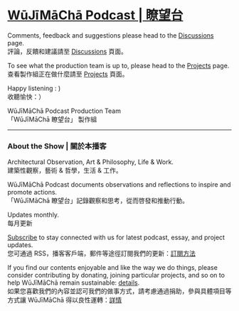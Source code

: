 # [WūJīMāChā Podcast | 瞭望台](https://www.wujimacha.com/podcast)

Comments, feedback and suggestions please head to the [Discussions](https://github.com/wujimacha/Podcast-Outreach/discussions) page.
<br>評論，反饋和建議請至 [Discussions](https://github.com/wujimacha/Podcast-Outreach/discussions) 頁面。

To see what the production team is up to, please head to the [Projects](https://github.com/wujimacha/Podcast-Outreach/projects) page.
<br>查看製作組正在做什麼請至 [Projects](https://github.com/wujimacha/Podcast-Outreach/projects) 頁面。

Happy listening : )
<br>收聽愉快：）

WūJīMāChā Podcast Production Team 
<br>「WūJīMāChā 瞭望台」 製作組

---
### About the Show | 關於本播客
Architectural Observation, Art & Philosophy, Life & Work.
<br>建築性觀察，藝術 & 哲學，生活 & 工作。

WūJīMāChā Podcast documents observations and reflections to inspire and promote actions.
<br>「WūJīMāChā 瞭望台」記錄觀察和思考，從而啓發和推動行動。

Updates monthly.
<br>每月更新

[Subscribe](https://www.wujimacha.com/pub/how-to-subscribe) to stay connected with us for latest podcast, essay, and project updates.
<br>您可通過 RSS，播客客戶端，郵件等途徑訂閱我們的更新：[訂閱方法](https://www.wujimacha.com/pub/how-to-subscribe) 

If you find our contents enjoyable and like the way we do things, please consider contributing by donating, joining particular projects, and so on to help WūJīMāChā remain sustainable: [details](https://www.wujimacha.com/donate-and-contribute).
<br>如果您喜歡我們的內容並認可我們的做事方式，請考慮通過捐助，參與具體項目等方式讓 WūJīMāChā 得以良性運轉：[詳情](https://www.wujimacha.com/donate-and-contribute)
